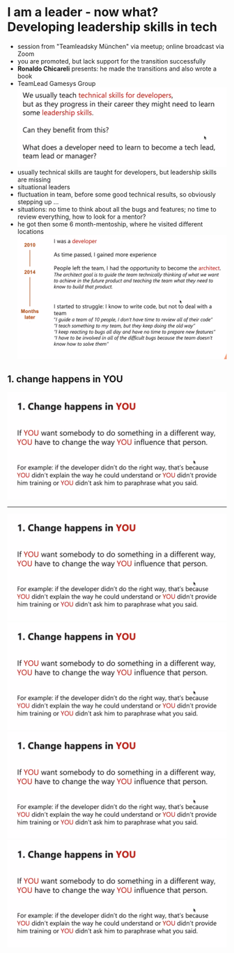 # I am a leader - now what? Developing leadership skills in tech
* session from "Teamleadsky München" via meetup; online broadcast via Zoom
* you are promoted, but lack support for the transition successfully
* **Ronaldo Chicareli** presents: he made the transitions and also wrote a book
* TeamLead Gamesys Group
![](00.png)
* usually technical skills are taught for developers, but leadership skills are missing
* situational leaders
* fluctuation in team, before some good technical results, so obviously stepping up ...
* situations: no time to think about all the bugs and features; no time to review everything, how to look for a mentor?
* he got then some 6 month-mentoship, where he visited different locations
![](01.png)
## 1. change happens in YOU
![](02.png)


-----

![](02.png)
![](02.png)
![](02.png)
![](02.png)



